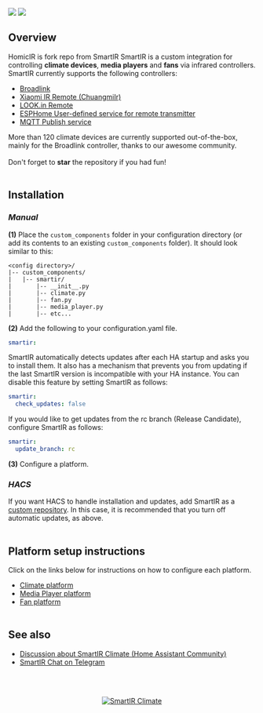 [![](https://img.shields.io/github/v/release/smartHomeHub/SmartIR.svg?style=flat-square)](https://github.com/smartHomeHub/SmartIR/releases/latest) [![](https://img.shields.io/badge/HACS-Custom-orange.svg?style=flat-square)](https://github.com/custom-components/hacs)

## Overview
HomicIR is fork repo from SmartIR 
SmartIR is a custom integration for controlling **climate devices**, **media players** and **fans** via infrared controllers.<br>
SmartIR currently supports the following controllers:
* [Broadlink](https://www.home-assistant.io/integrations/broadlink/)
* [Xiaomi IR Remote (ChuangmiIr)](https://www.home-assistant.io/integrations/remote.xiaomi_miio/)
* [LOOK.in Remote](http://look-in.club/devices/remote)
* [ESPHome User-defined service for remote transmitter](https://esphome.io/components/api.html#user-defined-services)
* [MQTT Publish service](https://www.home-assistant.io/docs/mqtt/service/)

More than 120 climate devices are currently supported out-of-the-box, mainly for the Broadlink controller, thanks to our awesome community.<br><br>
Don't forget to **star** the repository if you had fun!<br><br>


## Installation
### *Manual*
**(1)** Place the `custom_components` folder in your configuration directory (or add its contents to an existing `custom_components` folder).
It should look similar to this:
```
<config directory>/
|-- custom_components/
|   |-- smartir/
|       |-- __init__.py
|       |-- climate.py
|       |-- fan.py
|       |-- media_player.py
|       |-- etc...
```
**(2)** Add the following to your configuration.yaml file.
```yaml
smartir:
```

SmartIR automatically detects updates after each HA startup and asks you to install them. It also has a mechanism that prevents you from updating if the last SmartIR version is incompatible with your HA instance. You can disable this feature by setting SmartIR as follows:
```yaml
smartir:
  check_updates: false
```

If you would like to get updates from the rc branch (Release Candidate), configure SmartIR as follows:
```yaml
smartir:
  update_branch: rc
```

**(3)** Configure a platform.

### *HACS*
If you want HACS to handle installation and updates, add SmartIR as a [custom repository](https://hacs.xyz/docs/faq/custom_repositories/). In this case, it is recommended that you turn off automatic updates, as above.
<br><br>


## Platform setup instructions
Click on the links below for instructions on how to configure each platform.
* [Climate platform](/docs/CLIMATE.md)
* [Media Player platform](/docs/MEDIA_PLAYER.md)
* [Fan platform](/docs/FAN.md)
<br><br>

## See also
* [Discussion about SmartIR Climate (Home Assistant Community)](https://community.home-assistant.io/t/smartir-control-your-climate-tv-and-fan-devices-via-ir-rf-controllers/)
* [SmartIR Chat on Telegram](https://t.me/smartHomeHub)

<br><br>
<p align="center">
  <a href="https://www.buymeacoffee.com/vassilis"><img src="https://www.buymeacoffee.com/assets/img/custom_images/orange_img.png" alt="SmartIR Climate"></a>
</p>
